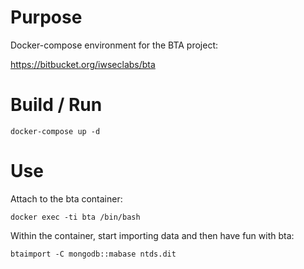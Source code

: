 # Purpose

Docker-compose environment for the BTA project:

https://bitbucket.org/iwseclabs/bta

# Build / Run

```
docker-compose up -d
```

# Use

Attach to the bta container:

```
docker exec -ti bta /bin/bash
```

Within the container, start importing data and then have fun with bta:

```
btaimport -C mongodb::mabase ntds.dit
```
